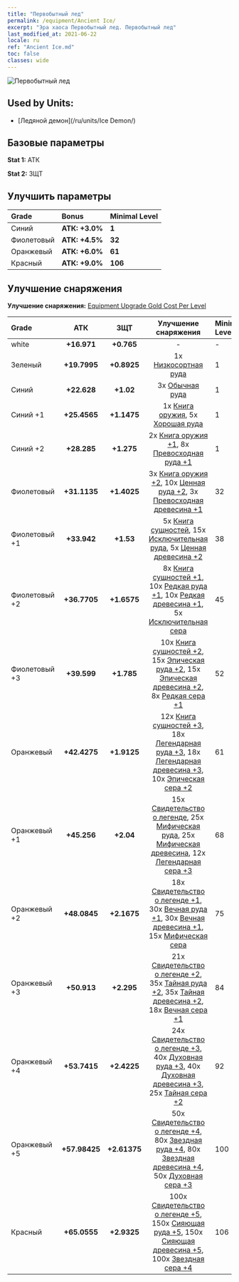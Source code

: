 ```yaml
---
title: "Первобытный лед"
permalink: /equipment/Ancient Ice/
excerpt: "Эра хаоса Первобытный лед. Первобытный лед"
last_modified_at: 2021-06-22
locale: ru
ref: "Ancient Ice.md"
toc: false
classes: wide
---
```


  ![Первобытный лед](/images/e/e_9081.png)

## Used by Units:

* [Ледяной демон](/ru/units/Ice Demon/) 


## Базовые параметры
 **Stat 1:** АТК

 **Stat 2:** ЗЩТ

## Улучшить параметры

  |     Grade    |   Bonus | Minimal Level | 
  |:-------------|:--------|:--------------| 
  | Синий | **АТК: +3.0%** | **1** | 
  | Фиолетовый | **АТК: +4.5%** | **32** | 
  | Оранжевый | **АТК: +6.0%** | **61** | 
  | Красный | **АТК: +9.0%** | **106** | 


## Улучшение снаряжения
 **Улучшение снаряжения:** [Equipment Upgrade Gold Cost Per Level](/equipment/EquipmentUpgradeCostPerLevel/) 

  |          Grade      | АТК | ЗЩТ | Улучшение снаряжения | Minimal Level |
  |:--------------------|:---------:|:---------:|:----------------:|:--------------|
  | white | **+16.971** | **+0.765** | - | - |
  | Зеленый | **+19.7995** | **+0.8925** | 1x [Низкосортная руда](/ItemsRU/mat_1/) | 1 |
  | Синий | **+22.628** | **+1.02** | 3x [Обычная руда](/ItemsRU/mat_6/) | 1 |
  | Синий +1 | **+25.4565** | **+1.1475** | 1x [Книга оружия](/ItemsRU/mat_18/), 5x [Хорошая руда](/ItemsRU/mat_12/) | 1 |
  | Синий +2 | **+28.285** | **+1.275** | 2x [Книга оружия +1](/ItemsRU/mat_25/), 8x [Превосходная руда +1](/ItemsRU/mat_19/) | 1 |
  | Фиолетовый | **+31.1135** | **+1.4025** | 3x [Книга оружия +2](/ItemsRU/mat_32/), 10x [Ценная руда +2](/ItemsRU/mat_26/), 3x [Превосходная древесина +1](/ItemsRU/mat_20/) | 32 |
  | Фиолетовый +1 | **+33.942** | **+1.53** | 5x [Книга сущностей](/ItemsRU/mat_39/), 15x [Исключительная руда](/ItemsRU/mat_33/), 5x [Ценная древесина +2](/ItemsRU/mat_27/) | 38 |
  | Фиолетовый +2 | **+36.7705** | **+1.6575** | 8x [Книга сущностей +1](/ItemsRU/mat_46/), 10x [Редкая руда +1](/ItemsRU/mat_40/), 10x [Редкая древесина +1](/ItemsRU/mat_41/), 5x [Исключительная сера](/ItemsRU/mat_36/) | 45 |
  | Фиолетовый +3 | **+39.599** | **+1.785** | 10x [Книга сущностей +2](/ItemsRU/mat_53/), 15x [Эпическая руда +2](/ItemsRU/mat_47/), 15x [Эпическая древесина +2](/ItemsRU/mat_48/), 8x [Редкая сера +1](/ItemsRU/mat_43/) | 52 |
  | Оранжевый | **+42.4275** | **+1.9125** | 12x [Книга сущностей +3](/ItemsRU/mat_60/), 18x [Легендарная руда +3](/ItemsRU/mat_54/), 18x [Легендарная древесина +3](/ItemsRU/mat_55/), 10x [Эпическая сера +2](/ItemsRU/mat_50/) | 61 |
  | Оранжевый +1 | **+45.256** | **+2.04** | 15x [Свидетельство о легенде](/ItemsRU/mat_67/), 25x [Мифическая руда](/ItemsRU/mat_61/), 25x [Мифическая древесина](/ItemsRU/mat_62/), 12x [Легендарная сера +3](/ItemsRU/mat_57/) | 68 |
  | Оранжевый +2 | **+48.0845** | **+2.1675** | 18x [Свидетельство о легенде +1](/ItemsRU/mat_74/), 30x [Вечная руда +1](/ItemsRU/mat_68/), 30x [Вечная древесина +1](/ItemsRU/mat_69/), 15x [Мифическая сера](/ItemsRU/mat_64/) | 75 |
  | Оранжевый +3 | **+50.913** | **+2.295** | 21x [Свидетельство о легенде +2](/ItemsRU/mat_81/), 35x [Тайная руда +2](/ItemsRU/mat_75/), 35x [Тайная древесина +2](/ItemsRU/mat_76/), 18x [Вечная сера +1](/ItemsRU/mat_71/) | 84 |
  | Оранжевый +4 | **+53.7415** | **+2.4225** | 24x [Свидетельство о легенде +3](/ItemsRU/mat_88/), 40x [Духовная руда +3](/ItemsRU/mat_82/), 40x [Духовная древесина +3](/ItemsRU/mat_83/), 25x [Тайная сера +2](/ItemsRU/mat_78/) | 92 |
  | Оранжевый +5 | **+57.98425** | **+2.61375** | 50x [Свидетельство о легенде +4](/ItemsRU/mat_95/), 80x [Звездная руда +4](/ItemsRU/mat_89/), 80x [Звездная древесина +4](/ItemsRU/mat_90/), 50x [Духовная сера +3](/ItemsRU/mat_85/) | 100 |
  | Красный | **+65.0555** | **+2.9325** | 100x [Свидетельство о легенде +5](/ItemsRU/mat_102/), 150x [Сияющая руда +5](/ItemsRU/mat_96/), 150x [Сияющая древесина +5](/ItemsRU/mat_97/), 100x [Звездная сера +4](/ItemsRU/mat_92/) | 106 |


